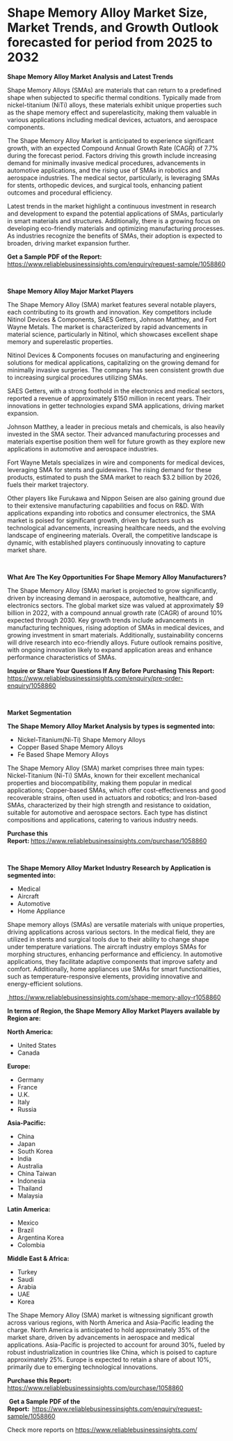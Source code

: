 <p><h1>Shape Memory Alloy Market Size, Market Trends, and Growth Outlook forecasted for period from 2025 to 2032</h1></p><p><strong>Shape Memory Alloy Market Analysis and Latest Trends</strong></p>
<p><p>Shape Memory Alloys (SMAs) are materials that can return to a predefined shape when subjected to specific thermal conditions. Typically made from nickel-titanium (NiTi) alloys, these materials exhibit unique properties such as the shape memory effect and superelasticity, making them valuable in various applications including medical devices, actuators, and aerospace components.</p><p>The Shape Memory Alloy Market is anticipated to experience significant growth, with an expected Compound Annual Growth Rate (CAGR) of 7.7% during the forecast period. Factors driving this growth include increasing demand for minimally invasive medical procedures, advancements in automotive applications, and the rising use of SMAs in robotics and aerospace industries. The medical sector, particularly, is leveraging SMAs for stents, orthopedic devices, and surgical tools, enhancing patient outcomes and procedural efficiency.</p><p>Latest trends in the market highlight a continuous investment in research and development to expand the potential applications of SMAs, particularly in smart materials and structures. Additionally, there is a growing focus on developing eco-friendly materials and optimizing manufacturing processes. As industries recognize the benefits of SMAs, their adoption is expected to broaden, driving market expansion further.</p></p>
<p><strong>Get a Sample PDF of the Report:&nbsp;</strong> <a href="https://www.reliablebusinessinsights.com/enquiry/request-sample/1058860?utm_campaign=2205&utm_medium=2&utm_source=Github&utm_content=ia&utm_term=30012025&utm_id=shape-memory-alloy">https://www.reliablebusinessinsights.com/enquiry/request-sample/1058860</a></p>
<p>&nbsp;</p>
<p><strong>Shape Memory Alloy Major Market Players</strong></p>
<p><p>The Shape Memory Alloy (SMA) market features several notable players, each contributing to its growth and innovation. Key competitors include Nitinol Devices & Components, SAES Getters, Johnson Matthey, and Fort Wayne Metals. The market is characterized by rapid advancements in material science, particularly in Nitinol, which showcases excellent shape memory and superelastic properties.</p><p>Nitinol Devices & Components focuses on manufacturing and engineering solutions for medical applications, capitalizing on the growing demand for minimally invasive surgeries. The company has seen consistent growth due to increasing surgical procedures utilizing SMAs. </p><p>SAES Getters, with a strong foothold in the electronics and medical sectors, reported a revenue of approximately $150 million in recent years. Their innovations in getter technologies expand SMA applications, driving market expansion.</p><p>Johnson Matthey, a leader in precious metals and chemicals, is also heavily invested in the SMA sector. Their advanced manufacturing processes and materials expertise position them well for future growth as they explore new applications in automotive and aerospace industries.</p><p>Fort Wayne Metals specializes in wire and components for medical devices, leveraging SMA for stents and guidewires. The rising demand for these products, estimated to push the SMA market to reach $3.2 billion by 2026, fuels their market trajectory.</p><p>Other players like Furukawa and Nippon Seisen are also gaining ground due to their extensive manufacturing capabilities and focus on R&D. With applications expanding into robotics and consumer electronics, the SMA market is poised for significant growth, driven by factors such as technological advancements, increasing healthcare needs, and the evolving landscape of engineering materials. Overall, the competitive landscape is dynamic, with established players continuously innovating to capture market share.</p></p>
<p>&nbsp;</p>
<p><strong>What Are The Key Opportunities For Shape Memory Alloy Manufacturers?</strong></p>
<p><p>The Shape Memory Alloy (SMA) market is projected to grow significantly, driven by increasing demand in aerospace, automotive, healthcare, and electronics sectors. The global market size was valued at approximately $9 billion in 2022, with a compound annual growth rate (CAGR) of around 10% expected through 2030. Key growth trends include advancements in manufacturing techniques, rising adoption of SMAs in medical devices, and growing investment in smart materials. Additionally, sustainability concerns will drive research into eco-friendly alloys. Future outlook remains positive, with ongoing innovation likely to expand application areas and enhance performance characteristics of SMAs.</p></p>
<p><strong>Inquire or Share Your Questions If Any Before Purchasing This Report:</strong> <a href="https://www.reliablebusinessinsights.com/enquiry/pre-order-enquiry/1058860?utm_campaign=2205&utm_medium=2&utm_source=Github&utm_content=ia&utm_term=30012025&utm_id=shape-memory-alloy">https://www.reliablebusinessinsights.com/enquiry/pre-order-enquiry/1058860</a></p>
<p>&nbsp;</p>
<p><strong>Market Segmentation</strong></p>
<p><strong>The Shape Memory Alloy Market Analysis by types is segmented into:</strong></p>
<p><ul><li>Nickel-Titanium(Ni-Ti) Shape Memory Alloys</li><li>Copper Based Shape Memory Alloys</li><li>Fe Based Shape Memory Alloys</li></ul></p>
<p><p>The Shape Memory Alloy (SMA) market comprises three main types: Nickel-Titanium (Ni-Ti) SMAs, known for their excellent mechanical properties and biocompatibility, making them popular in medical applications; Copper-based SMAs, which offer cost-effectiveness and good recoverable strains, often used in actuators and robotics; and Iron-based SMAs, characterized by their high strength and resistance to oxidation, suitable for automotive and aerospace sectors. Each type has distinct compositions and applications, catering to various industry needs.</p></p>
<p><strong>Purchase this Report:&nbsp;</strong><a href="https://www.reliablebusinessinsights.com/purchase/1058860?utm_campaign=2205&utm_medium=2&utm_source=Github&utm_content=ia&utm_term=30012025&utm_id=shape-memory-alloy">https://www.reliablebusinessinsights.com/purchase/1058860</a></p>
<p>&nbsp;</p>
<p><strong>The Shape Memory Alloy Market Industry Research by Application is segmented into:</strong></p>
<p><ul><li>Medical</li><li>Aircraft</li><li>Automotive</li><li>Home Appliance</li></ul></p>
<p><p>Shape memory alloys (SMAs) are versatile materials with unique properties, driving applications across various sectors. In the medical field, they are utilized in stents and surgical tools due to their ability to change shape under temperature variations. The aircraft industry employs SMAs for morphing structures, enhancing performance and efficiency. In automotive applications, they facilitate adaptive components that improve safety and comfort. Additionally, home appliances use SMAs for smart functionalities, such as temperature-responsive elements, providing innovative and energy-efficient solutions.</p></p>
<p><a href="https://www.reliablebusinessinsights.com/shape-memory-alloy-r1058860?utm_campaign=2205&utm_medium=2&utm_source=Github&utm_content=ia&utm_term=30012025&utm_id=shape-memory-alloy">&nbsp;https://www.reliablebusinessinsights.com/shape-memory-alloy-r1058860</a></p>
<p><strong>In terms of Region, the Shape Memory Alloy Market Players available by Region are:</strong></p>
<p>
    <p> <strong> North America: </strong>
        <ul>
            <li>United States</li>
            <li>Canada</li>
        </ul>
        </p> 
    <p> <strong> Europe: </strong>
        <ul>
            <li>Germany</li>
            <li>France</li>
            <li>U.K.</li>
            <li>Italy</li>
            <li>Russia</li>
        </ul>
        </p> 
    <p> <strong> Asia-Pacific: </strong>
        <ul>
            <li>China</li>
            <li>Japan</li>
            <li>South Korea</li>
            <li>India</li>
            <li>Australia</li>
            <li>China Taiwan</li>
            <li>Indonesia</li>
            <li>Thailand</li>
            <li>Malaysia</li>
        </ul>
        </p> 
    <p> <strong> Latin America: </strong>
        <ul>
            <li>Mexico</li>
            <li>Brazil</li>
            <li>Argentina Korea</li>
            <li>Colombia</li>
        </ul>
        </p> 
    <p> <strong> Middle East & Africa: </strong>
        <ul>
            <li>Turkey</li>
            <li>Saudi</li>
            <li>Arabia</li>
            <li>UAE</li>
            <li>Korea</li>
        </ul>
    </p>
    </p>
<p><p>The Shape Memory Alloy (SMA) market is witnessing significant growth across various regions, with North America and Asia-Pacific leading the charge. North America is anticipated to hold approximately 35% of the market share, driven by advancements in aerospace and medical applications. Asia-Pacific is projected to account for around 30%, fueled by robust industrialization in countries like China, which is poised to capture approximately 25%. Europe is expected to retain a share of about 10%, primarily due to emerging technological innovations.</p></p>
<p><strong>Purchase this Report: </strong><a href="https://www.reliablebusinessinsights.com/purchase/1058860?utm_campaign=2205&utm_medium=2&utm_source=Github&utm_content=ia&utm_term=30012025&utm_id=shape-memory-alloy">https://www.reliablebusinessinsights.com/purchase/1058860</a></p>
<p>&nbsp;<strong>Get a Sample PDF of the Report:&nbsp;&nbsp;</strong><a href="https://www.reliablebusinessinsights.com/enquiry/request-sample/1058860?utm_campaign=2205&utm_medium=2&utm_source=Github&utm_content=ia&utm_term=30012025&utm_id=shape-memory-alloy">https://www.reliablebusinessinsights.com/enquiry/request-sample/1058860</a></p>
<p><strong></strong></p>
<p>Check more reports on <a href="https://www.reliablebusinessinsights.com/?utm_campaign=2205&utm_medium=2&utm_source=Github&utm_content=ia&utm_term=30012025&utm_id=shape-memory-alloy">https://www.reliablebusinessinsights.com/</a></p>